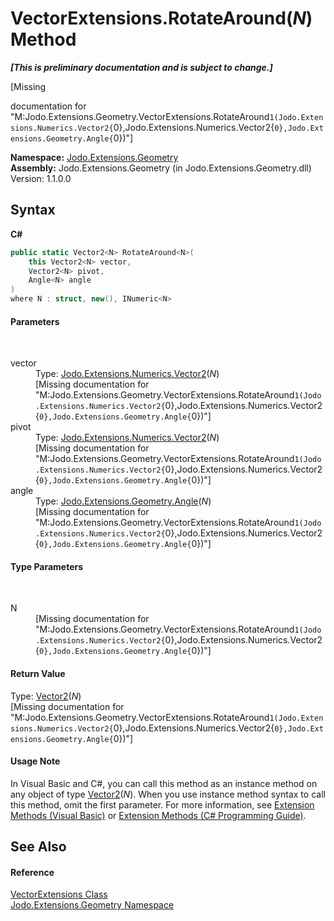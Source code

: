 # VectorExtensions.RotateAround(*N*) Method 
 _**\[This is preliminary documentation and is subject to change.\]**_

\[Missing <summary> documentation for "M:Jodo.Extensions.Geometry.VectorExtensions.RotateAround``1(Jodo.Extensions.Numerics.Vector2{``0},Jodo.Extensions.Numerics.Vector2{``0},Jodo.Extensions.Geometry.Angle{``0})"\]

**Namespace:**&nbsp;<a href="N_Jodo_Extensions_Geometry">Jodo.Extensions.Geometry</a><br />**Assembly:**&nbsp;Jodo.Extensions.Geometry (in Jodo.Extensions.Geometry.dll) Version: 1.1.0.0

## Syntax

**C#**<br />
``` C#
public static Vector2<N> RotateAround<N>(
	this Vector2<N> vector,
	Vector2<N> pivot,
	Angle<N> angle
)
where N : struct, new(), INumeric<N>

```


#### Parameters
&nbsp;<dl><dt>vector</dt><dd>Type: <a href="T_Jodo_Extensions_Numerics_Vector2_1">Jodo.Extensions.Numerics.Vector2</a>(*N*)<br />\[Missing <param name="vector"/> documentation for "M:Jodo.Extensions.Geometry.VectorExtensions.RotateAround``1(Jodo.Extensions.Numerics.Vector2{``0},Jodo.Extensions.Numerics.Vector2{``0},Jodo.Extensions.Geometry.Angle{``0})"\]</dd><dt>pivot</dt><dd>Type: <a href="T_Jodo_Extensions_Numerics_Vector2_1">Jodo.Extensions.Numerics.Vector2</a>(*N*)<br />\[Missing <param name="pivot"/> documentation for "M:Jodo.Extensions.Geometry.VectorExtensions.RotateAround``1(Jodo.Extensions.Numerics.Vector2{``0},Jodo.Extensions.Numerics.Vector2{``0},Jodo.Extensions.Geometry.Angle{``0})"\]</dd><dt>angle</dt><dd>Type: <a href="T_Jodo_Extensions_Geometry_Angle_1">Jodo.Extensions.Geometry.Angle</a>(*N*)<br />\[Missing <param name="angle"/> documentation for "M:Jodo.Extensions.Geometry.VectorExtensions.RotateAround``1(Jodo.Extensions.Numerics.Vector2{``0},Jodo.Extensions.Numerics.Vector2{``0},Jodo.Extensions.Geometry.Angle{``0})"\]</dd></dl>

#### Type Parameters
&nbsp;<dl><dt>N</dt><dd>\[Missing <typeparam name="N"/> documentation for "M:Jodo.Extensions.Geometry.VectorExtensions.RotateAround``1(Jodo.Extensions.Numerics.Vector2{``0},Jodo.Extensions.Numerics.Vector2{``0},Jodo.Extensions.Geometry.Angle{``0})"\]</dd></dl>

#### Return Value
Type: <a href="T_Jodo_Extensions_Numerics_Vector2_1">Vector2</a>(*N*)<br />\[Missing <returns> documentation for "M:Jodo.Extensions.Geometry.VectorExtensions.RotateAround``1(Jodo.Extensions.Numerics.Vector2{``0},Jodo.Extensions.Numerics.Vector2{``0},Jodo.Extensions.Geometry.Angle{``0})"\]

#### Usage Note
In Visual Basic and C#, you can call this method as an instance method on any object of type <a href="T_Jodo_Extensions_Numerics_Vector2_1">Vector2</a>(*N*). When you use instance method syntax to call this method, omit the first parameter. For more information, see <a href="https://docs.microsoft.com/dotnet/visual-basic/programming-guide/language-features/procedures/extension-methods" target="_blank" rel="noopener noreferrer">Extension Methods (Visual Basic)</a> or <a href="https://docs.microsoft.com/dotnet/csharp/programming-guide/classes-and-structs/extension-methods" target="_blank" rel="noopener noreferrer">Extension Methods (C# Programming Guide)</a>.

## See Also


#### Reference
<a href="T_Jodo_Extensions_Geometry_VectorExtensions">VectorExtensions Class</a><br /><a href="N_Jodo_Extensions_Geometry">Jodo.Extensions.Geometry Namespace</a><br />